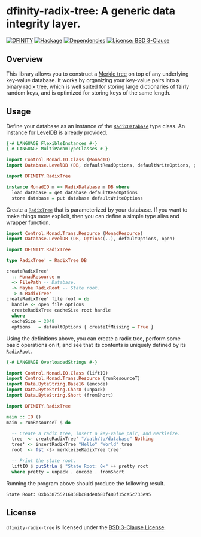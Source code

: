 # dfinity-radix-tree: A generic data integrity layer.

[![DFINITY][dfinity-shield]][dfinity]
[![Hackage][hackage-shield]][hackage]
[![Dependencies][deps-shield]][deps]
[![License: BSD 3-Clause][license-shield]][license]

## Overview

This library allows you to construct a [Merkle tree][wiki-merkle-tree] on top of
any underlying key-value database. It works by organizing your key-value pairs
into a binary [radix tree][wiki-radix-tree], which is well suited for storing
large dictionaries of fairly random keys, and is optimized for storing keys of
the same length.

## Usage

Define your database as an instance of the [`RadixDatabase`][] type class. An
instance for [LevelDB][hackage-leveldb-haskell] is already provided.

```haskell
{-# LANGUAGE FlexibleInstances #-}
{-# LANGUAGE MultiParamTypeClasses #-}

import Control.Monad.IO.Class (MonadIO)
import Database.LevelDB (DB, defaultReadOptions, defaultWriteOptions, get, put)

import DFINITY.RadixTree

instance MonadIO m => RadixDatabase m DB where
  load database = get database defaultReadOptions
  store database = put database defaultWriteOptions
```

Create a [`RadixTree`][] that is parameterized by your database. If you want to
make things more explicit, then you can define a simple type alias and wrapper
function.

```haskell
import Control.Monad.Trans.Resource (MonadResource)
import Database.LevelDB (DB, Options(..), defaultOptions, open)

import DFINITY.RadixTree

type RadixTree' = RadixTree DB

createRadixTree'
  :: MonadResource m
  => FilePath -- Database.
  -> Maybe RadixRoot -- State root.
  -> m RadixTree'
createRadixTree' file root = do
  handle <- open file options
  createRadixTree cacheSize root handle
  where
  cacheSize = 2048
  options   = defaultOptions { createIfMissing = True }
```

Using the definitions above, you can create a radix tree, perform some basic
operations on it, and see that its contents is uniquely defined by its
[`RadixRoot`][].

```haskell
{-# LANGUAGE OverloadedStrings #-}

import Control.Monad.IO.Class (liftIO)
import Control.Monad.Trans.Resource (runResourceT)
import Data.ByteString.Base16 (encode)
import Data.ByteString.Char8 (unpack)
import Data.ByteString.Short (fromShort)

import DFINITY.RadixTree

main :: IO ()
main = runResourceT $ do

  -- Create a radix tree, insert a key-value pair, and Merkleize.
  tree  <- createRadixTree' "/path/to/database" Nothing
  tree' <- insertRadixTree "Hello" "World" tree
  root  <- fst <$> merkleizeRadixTree tree'

  -- Print the state root.
  liftIO $ putStrLn $ "State Root: 0x" ++ pretty root
  where pretty = unpack . encode . fromShort
```

Running the program above should produce the following result.

```
State Root: 0xb638755216858bc84de8b80f480f15ca5c733e95
```

## License

`dfinity-radix-tree` is licensed under the [BSD 3-Clause License][license].

[//]: # (----------------------------------------------------------------------)

[dfinity]:
  https://dfinity.org
[dfinity-shield]:
  https://img.shields.io/badge/made%20by-DFINITY-29abe2.svg
[hackage]:
  https://hackage.haskell.org/package/dfinity-radix-tree
[hackage-shield]:
  https://img.shields.io/hackage/v/dfinity-radix-tree.svg
[deps]:
  https://packdeps.haskellers.com/feed?needle=dfinity-radix-tree
[deps-shield]:
  https://img.shields.io/hackage-deps/v/dfinity-radix-tree.svg
[license]:
  https://en.wikipedia.org/wiki/BSD_licenses
[license-shield]:
  https://img.shields.io/badge/license-BSD%203--Clause-29abe2.svg
[wiki-radix-tree]:
  https://en.wikipedia.org/wiki/Radix_tree
[wiki-merkle-tree]:
  https://en.wikipedia.org/wiki/Merkle_tree
[hackage-leveldb-haskell]:
  https://hackage.haskell.org/package/leveldb-haskell
[`RadixDatabase`]:
  https://hackage.haskell.org/package/dfinity-radix-tree/docs/DFINITY-RadixTree.html#t:RadixDatabase
[`RadixTree`]:
  https://hackage.haskell.org/package/dfinity-radix-tree/docs/DFINITY-RadixTree.html#t:RadixTree
[`RadixRoot`]:
  https://hackage.haskell.org/package/dfinity-radix-tree/docs/DFINITY-RadixTree.html#t:RadixRoot

[//]: # (----------------------------------------------------------------------)
